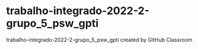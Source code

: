 # trabalho-integrado-2022-2-grupo_5_psw_gpti
trabalho-integrado-2022-2-grupo_5_psw_gpti created by GitHub Classroom